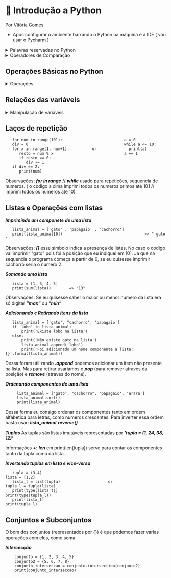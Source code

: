 # :snake: Introdução a Python
Por [Vitória Gomes](https://github.com/vitoriacgomes)

* Apos configurar o ambiente baixando o Python na máquina e a IDE ( vou usar o Pycharm )

<details>
  <summary>Palavras reservadas no Python</summary>
      São elas: and, as, assert, break, class, continue, def (criar uma função), del, elif, else, except, exec, finally, for, from, global, if, import, in, is, lambda, not, or, pass, print, raise, return, try, while, with e yield, upper (transforma todas as letras em maisculas), lower (transforma todas as letras em minusculas), split (quebra strinf em substrings), range (sequencias imutaveis, loops. range(3) (0,1,3)), 
  
 Dicionario: Int (numeros inteiros variaveis)  e Float (numeros reais)
</details>

<details>
  <summary>Operadores de Comparação</summary>
  < (menor que), <= (menor ou igual), > (maior que), >= (maior ou igual), == (igual), != (não igual)
  </details>


## Operações Básicas no Python
<details>
  <summary>Operações</summary>

       a = 10                                             
       b = 5                                                   
       soma = a + b                                          
       subtracao = a - b                                     
       multiplicacao = a * b                                 
       divisao = a / b                                       
       resto = a % b
       print (soma)                   =>     15                           
       print (subtracao)              =>     5
       print (multiplicacao)          =>     50
       print (divisao)                =>     2.0
       print (resto)                  =>     0
       
Informações: No python não é preciso apresentar as variaveis. ( print = imprimir // escrever )

#### Nomeando os resultados
       
       print ('Soma: {s}. \nSubtração: {sub}. \nMultiplicação: {m}. \nDivisão: {d}. \nResto: {r}'
       .format(s=soma, sub=subtracao, m=multiplicacao, d=divisao, r=resto))
       
       Execução:
       Soma: 15. 
       Subtração: 5. 
       Multiplicação: 50. 
       Divisão: 2.0. 
       Resto: 0
       
Informações : ***str*** = concatena o texto, ajuda o programa a indetificar o que é texto e o que é variável (È melhor usar o ***format***). ***/n*** = enter / {s} para s=soma ( ajuda a relacionar o resultador ao nome certo)

#### Interação com o usuário para operações simples

       a = int(input('Adicione o valor de A: '))
       b = int(input('Adicione o valor de B: '))
       soma = a + b
       resultado =  ('Soma: {s}'
                      .format(s=soma, sub=subtracao, m=multiplicacao, d=divisao, r=resto))
       print (resultado)
 </details>
  
## Relações das variáveis 
<details>
  <summary>Manipulação de variáveis</summary>

       a = int (input('Primeiro valor:'))
       b = int (input('Segundo valor:'))
       c = int (input('Terceiro valor:'))
                                              
       if a > b and a > c:
           print ( 'O maior número é {}'.format(a))
       elif b > a and b > c:
           print('O maior númeuro é: {}'.format(b))
       else:
           print('O maior número é: {}'.format(c))
       print('Final do programa!')
       
Observações: ***if*** usado para o se, ***else*** usado para o se não e ***elif*** é a soma de if e else. // "=" (receber) e "==" (variavel resultado) // ***or*** usado como ou.
***not*** = negação a afrimação. 

 </details>

## Laços de repetição

       for num in range(101):                           a = 0
       div = 0                                          while a <= 10:
       for x in range(1, num+1):          or              print(a)
          resto = num % x                               a += 1
          if resto == 0:
             div += 1
       if div == 2:
          print(num)

Observações: ***for in range*** // ***while*** usado para repetições, sequencia de numeros. ( o codigo a cima imprimi todos os numeros primos até 101 // imprimi todos os numeros ate 10)
  
## Listas e Operações com listas
***Imprimindo um componete de uma lista***

       lista_animal = ['gato' , 'papagaio' , 'cachorro']
       print(lista_animal[0])                                    => " gato "
       
Observações: ***[]*** esse simbolo indica a presença de listas. No caso o codigo vai imprimir "gato" pois foi a posição que eu indiquei em [0]. Ja que na sequencia o programa começa a partir de 0, se eu quisesse imprimir cachorro seria o numero 2.

***Somando uma lista***

       lista = [1, 3, 4, 5]
       print(sum(lista))        => "13"

Observações: Se eu quisesse saber o maior ou menor numero da lista era só digitar ***"max"*** ou ***"min"***

***Adicionando e Retirando itens da lista***

       lista_animal = ['gato', "cachorro", 'papagaio']
       if 'lobo' in lista_animal:
           print('Existe lobo na lista')
       else:
           print('Não existe gato na lista')
           lista_animal.append('lobo')
           print('Foi adicionado um nome componente a lista: {}'.format(lista_animal))
Dessa foram utilizando ***.append*** podemos adicionar um item não presente na lista. Mas para retirar usariamos o ***pop*** (para remover atraves da posição) e ***remove*** (atraves do nome).

***Ordenando componentes de uma lista***

         lista_animal = ['gato', "cachorro", 'papagaio', 'arara']
         lista_animal.sort()
         print(lista_animal)
Dessa forma eu consigo ordenar os componentes tanto em ordem alfabetica para letras, como numeros crescentes. Para inverter essa ordem basta usar: ***lista_animal.reverse()***

***Tuplas***
As tuplas são listas imutáveis representadas por ***'tupla = (1, 24, 38, 12)'***

Informações ***+***: ***len*** em print(len(tupla)) serve para contar os componentes tanto da tupla como da lista.

***Invertendo tuplas em lista e vice-versa***

       tupla = (3,4)                                                     lista = [1,2]  
       lista_t = list(tupla)                     or                      tupla_l = tuple(lista)
       print(type(lista_t))                                              print(type(tupla_l))
       print(lista_t)                                                    print(tupla_l)
                     
## Conjuntos e Subconjuntos

O bom dos conjuntos (representados por {}) é que podemos fazer varias operações com eles, como soma

***Intercecção***

        conjunto = {1, 2, 3, 4, 5}
        conjunto2 = {5, 6, 7, 8}
        conjunto_interseccao = conjunto.intersection(conjunto2)
        print(conjunto_interseccao)






